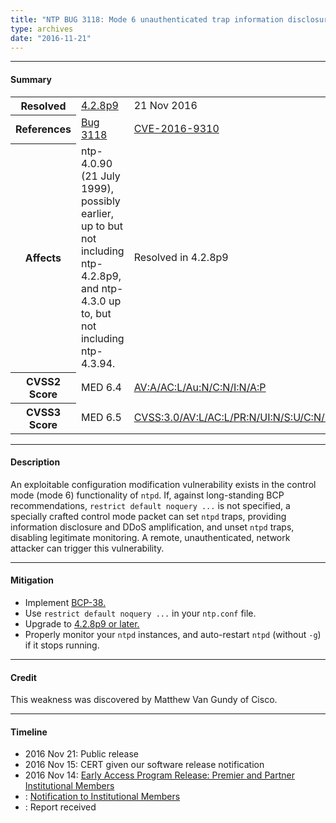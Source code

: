 ```yaml
---
title: "NTP BUG 3118: Mode 6 unauthenticated trap information disclosure and DDoS vector"
type: archives
date: "2016-11-21"
---
```


* * *

#### Summary

<table>
  <tbody>
	<tr>
		<th><b>Resolved</b></th>
		<td><a href="/support/securitynotice/4_2_8p9-release-announcement/">4.2.8p9</a></td>
		<td>21 Nov 2016</td>
	</tr>
	<tr>
		<th><b>References</b></th>
		<td><a href="https://bugs.ntp.org/show_bug.cgi?id=3118">Bug 3118</a></td>
		<td><a href="https://nvd.nist.gov/vuln/detail/CVE-2016-9310">CVE-2016-9310</a></td>
	</tr>
	<tr>
		<th><b>Affects</b></th>
		<td>ntp-4.0.90 (21 July 1999), possibly earlier, up to but not<br> including ntp-4.2.8p9, and ntp-4.3.0 up to, but not including ntp-4.3.94.</td>
		<td>Resolved in 4.2.8p9</td>
	</tr>
	<tr>
		<th><b>CVSS2 Score</b></th>
		<td>MED 6.4</td>
		<td><a href="https://nvd.nist.gov/vuln-metrics/cvss/v2-calculator?calculator&version=2&vector=(AV:A/AC:L/Au:N/C:N/I:N/A:P)">AV:A/AC:L/Au:N/C:N/I:N/A:P</a></td>
	</tr>
	<tr>
		<th><b>CVSS3 Score<b></th>
		<td>MED 6.5</td>
		<td><a href="https://www.first.org/cvss/calculator/3.0#CVSS:3.0/AV:A/AC:L/PR:N/UI:N/S:U/C:N/I:N/A:L">CVSS:3.0/AV:L/AC:L/PR:N/UI:N/S:U/C:N/I:N/A:L</a></td>
	</tr>	
  </tbody>	
</table>

* * *
    
#### Description 

An exploitable configuration modification vulnerability exists in the control mode (mode 6) functionality of `ntpd`. If, against long-standing BCP recommendations, `restrict default noquery ...` is not specified, a specially crafted control mode packet can set `ntpd` traps, providing information disclosure and DDoS amplification, and unset `ntpd` traps, disabling legitimate monitoring. A remote, unauthenticated, network attacker can trigger this vulnerability.

* * *
    
#### Mitigation

* Implement [BCP-38.](http://www.bcp38.info/index.php/Main_Page)
* Use `restrict default noquery ...` in your `ntp.conf` file.
* Upgrade to [4.2.8p9 or later.](/downloads/)
* Properly monitor your `ntpd` instances, and auto-restart `ntpd` (without `-g`) if it stops running. 

* * *

#### Credit

This weakness was discovered by Matthew Van Gundy of Cisco.

* * *

#### Timeline

* 2016 Nov 21: Public release
* 2016 Nov 15: CERT given our software release notification 
* 2016 Nov 14: [Early Access Program Release: Premier and Partner Institutional Members](https://www.nwtime.org/membership/benefits/)
* : [Notification to Institutional Members](https://www.nwtime.org/membership/benefits/)
* : Report received